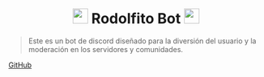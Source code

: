 <h1 align="center"><img src="https://emoji.discord.st/emojis/337ca233-6e55-4999-8644-91afb367ab24.gif" width="30px"> Rodolfito Bot <img src="https://emoji.discord.st/emojis/337ca233-6e55-4999-8644-91afb367ab24.gif" width="30px"></h1>

> Este es un bot de discord diseñado para la diversión del usuario y la moderación en los servidores y comunidades. 

[GitHub](https://github.com/NOCTURN0/Rodolfito-Bot "Repositorio del bot")